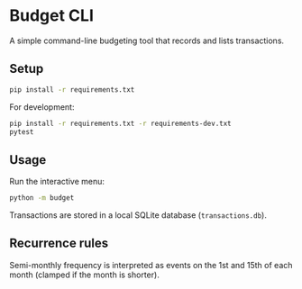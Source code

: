# Budget CLI

A simple command-line budgeting tool that records and lists transactions.

## Setup

```bash
pip install -r requirements.txt
```

For development:

```bash
pip install -r requirements.txt -r requirements-dev.txt
pytest
```

## Usage

Run the interactive menu:

```bash
python -m budget
```

Transactions are stored in a local SQLite database (`transactions.db`).

## Recurrence rules

Semi-monthly frequency is interpreted as events on the 1st and 15th of each month (clamped if the month is shorter).
